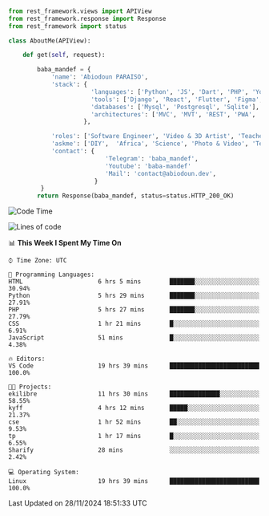 ###
```python
from rest_framework.views import APIView
from rest_framework.response import Response
from rest_framework import status

class AboutMe(APIView):

    def get(self, request):

        baba_mandef = {
            'name': 'Abiodoun PARAISO',
            'stack': {
                       'languages': ['Python', 'JS', 'Dart', 'PHP', 'Yoruba', 'Fongbe', 'Kreyol', 'French', 'English'],
                       'tools': ['Django', 'React', 'Flutter', 'Figma', 'GIMP', 'Inckscape', 'Kdenlive', 'Blender'],
                       'databases': ['Mysql', 'Postgresql', 'Sqlite'],
                       'architectures': ['MVC', 'MVT', 'REST', 'PWA', 'SPA', 'MicroServices']
                     },

            'roles': ['Software Engineer', 'Video & 3D Artist', 'Teacher', 'Mentor', 'Farmer'],
            'askme': ['DIY',  'Africa', 'Science', 'Photo & Video', 'Tech', 'Agro'],
            'contact': {
                           'Telegram': 'baba_mandef',
                           'Youtube': 'baba-mandef'
                           'Mail': 'contact@abiodoun.dev',
                        }
         }
        return Response(baba_mandef, status=status.HTTP_200_OK)

```                    

<!--START_SECTION:waka-->
![Code Time](http://img.shields.io/badge/Code%20Time-1%2C243%20hrs%2059%20mins-blue)

![Lines of code](https://img.shields.io/badge/From%20Hello%20World%20I%27ve%20Written-424%20Thousand%20lines%20of%20code-blue)

📊 **This Week I Spent My Time On** 

```text
⌚︎ Time Zone: UTC

💬 Programming Languages: 
HTML                     6 hrs 5 mins        ███████░░░░░░░░░░░░░░░░░░   30.94% 
Python                   5 hrs 29 mins       ███████░░░░░░░░░░░░░░░░░░   27.91% 
PHP                      5 hrs 27 mins       ███████░░░░░░░░░░░░░░░░░░   27.79% 
CSS                      1 hr 21 mins        █░░░░░░░░░░░░░░░░░░░░░░░░   6.91% 
JavaScript               51 mins             █░░░░░░░░░░░░░░░░░░░░░░░░   4.38%

🔥 Editors: 
VS Code                  19 hrs 39 mins      █████████████████████████   100.0%

🐱‍💻 Projects: 
ekilibre                 11 hrs 30 mins      ██████████████░░░░░░░░░░░   58.55% 
kyff                     4 hrs 12 mins       █████░░░░░░░░░░░░░░░░░░░░   21.37% 
cse                      1 hr 52 mins        ██░░░░░░░░░░░░░░░░░░░░░░░   9.53% 
tp                       1 hr 17 mins        █░░░░░░░░░░░░░░░░░░░░░░░░   6.55% 
Sharify                  28 mins             ░░░░░░░░░░░░░░░░░░░░░░░░░   2.42%

💻 Operating System: 
Linux                    19 hrs 39 mins      █████████████████████████   100.0%

```


 Last Updated on 28/11/2024 18:51:33 UTC
<!--END_SECTION:waka-->

